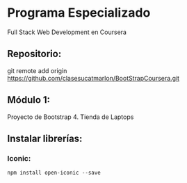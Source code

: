 # Programa Especializado 
Full Stack Web Development en Coursera
  

## Repositorio:
git remote add origin https://github.com/clasesucatmarlon/BootStrapCoursera.git


## Módulo 1:
Proyecto de Bootstrap 4.  Tienda de Laptops

## Instalar librerías:
### Iconic:
```
npm install open-iconic --save
```

